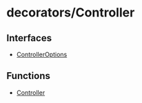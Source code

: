 # decorators/Controller

## Interfaces

- [ControllerOptions](interfaces/ControllerOptions.md)

## Functions

- [Controller](functions/Controller.md)
